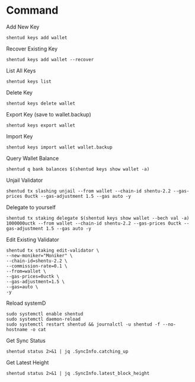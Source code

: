 # Command

Add New Key

    shentud keys add wallet

Recover Existing Key

    shentud keys add wallet --recover

List All Keys

    shentud keys list

Delete Key

    shentud keys delete wallet

Export Key (save to wallet.backup)

    shentud keys export wallet

Import Key

    shentud keys import wallet wallet.backup

Query Wallet Balance

    shentud q bank balances $(shentud keys show wallet -a)

Unjail Validator

    shentud tx slashing unjail --from wallet --chain-id shentu-2.2 --gas-prices 0uctk --gas-adjustment 1.5 --gas auto -y

Delegate to yourself

    shentud tx staking delegate $(shentud keys show wallet --bech val -a) 1000000uctk --from wallet --chain-id shentu-2.2 --gas-prices 0uctk --gas-adjustment 1.5 --gas auto -y

Edit Existing Validator

    shentud tx staking edit-validator \
    --new-moniker="Moniker" \
    --chain-id=shentu-2.2 \
    --commission-rate=0.1 \
    --from=wallet \
    --gas-prices=0uctk \
    --gas-adjustment=1.5 \
    --gas=auto \
    -y

Reload systemD

    sudo systemctl enable shentud 
    sudo systemctl daemon-reload
    sudo systemctl restart shentud && journalctl -u shentud -f --no-hostname -o cat
    
Get Sync Status

    shentud status 2>&1 | jq .SyncInfo.catching_up

Get Latest Height

    shentud status 2>&1 | jq .SyncInfo.latest_block_height
